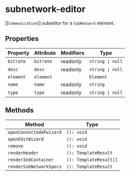 # subnetwork-editor

[[`Communication`]] subeditor for a `SubNetwork` element.

## Properties

| Property  | Attribute | Modifiers | Type             |
|-----------|-----------|-----------|------------------|
| `bitrate` | `bitrate` | readonly  | `string \| null` |
| `desc`    | `desc`    | readonly  | `string \| null` |
| `element` | `element` |           | `Element`        |
| `name`    | `name`    | readonly  | `string`         |
| `type`    | `type`    | readonly  | `string \| null` |

## Methods

| Method                  | Type                   |
|-------------------------|------------------------|
| `openConnectedAPwizard` | `(): void`             |
| `openEditWizard`        | `(): void`             |
| `remove`                | `(): void`             |
| `renderHeader`          | `(): TemplateResult`   |
| `renderIedContainer`    | `(): TemplateResult[]` |
| `renderSubNetworkSpecs` | `(): TemplateResult`   |

